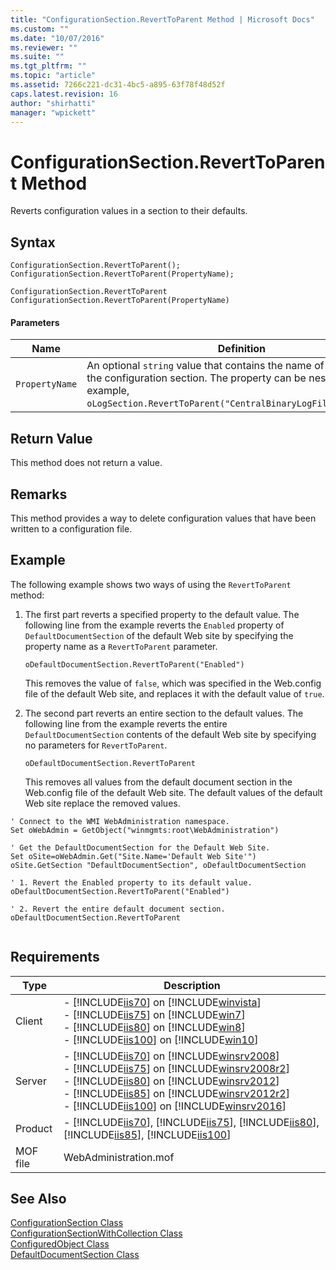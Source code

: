 ```yaml
---
title: "ConfigurationSection.RevertToParent Method | Microsoft Docs"
ms.custom: ""
ms.date: "10/07/2016"
ms.reviewer: ""
ms.suite: ""
ms.tgt_pltfrm: ""
ms.topic: "article"
ms.assetid: 7266c221-dc31-4bc5-a895-63f78f48d52f
caps.latest.revision: 16
author: "shirhatti"
manager: "wpickett"
---
```

# ConfigurationSection.RevertToParent Method
Reverts configuration values in a section to their defaults.  
  
## Syntax  
  
```jscript#  
ConfigurationSection.RevertToParent();  
ConfigurationSection.RevertToParent(PropertyName);  
```  
  
```vbs  
ConfigurationSection.RevertToParent  
ConfigurationSection.RevertToParent(PropertyName)  
```  
  
#### Parameters  
  
|Name|Definition|  
|----------|----------------|  
|`PropertyName`|An optional `string` value that contains the name of a property in the configuration section. The property can be nested (for example, `oLogSection.RevertToParent("CentralBinaryLogFile.Directory")`.|  
  
## Return Value  
 This method does not return a value.  
  
## Remarks  
 This method provides a way to delete configuration values that have been written to a configuration file.  
  
## Example  
 The following example shows two ways of using the `RevertToParent` method:  
  
1.  The first part reverts a specified property to the default value. The following line from the example reverts the `Enabled` property of `DefaultDocumentSection` of the default Web site by specifying the property name as a `RevertToParent` parameter.  
  
    ```  
    oDefaultDocumentSection.RevertToParent("Enabled")  
    ```  
  
     This removes the value of `false`, which was specified in the Web.config file of the default Web site, and replaces it with the default value of `true`.  
  
2.  The second part reverts an entire section to the default values. The following line from the example reverts the entire `DefaultDocumentSection` contents of the default Web site by specifying no parameters for `RevertToParent`.  
  
    ```  
    oDefaultDocumentSection.RevertToParent  
    ```  
  
     This removes all values from the default document section in the Web.config file of the default Web site. The default values of the default Web site replace the removed values.  
  
```  
' Connect to the WMI WebAdministration namespace.  
Set oWebAdmin = GetObject("winmgmts:root\WebAdministration")  
  
' Get the DefaultDocumentSection for the Default Web Site.  
Set oSite=oWebAdmin.Get("Site.Name='Default Web Site'")  
oSite.GetSection "DefaultDocumentSection", oDefaultDocumentSection  
  
' 1. Revert the Enabled property to its default value.  
oDefaultDocumentSection.RevertToParent("Enabled")  
  
' 2. Revert the entire default document section.  
oDefaultDocumentSection.RevertToParent  
  
```  
  
## Requirements  
  
|Type|Description|  
|----------|-----------------|  
|Client|-   [!INCLUDE[iis70](../wmi-provider/includes/iis70-md.md)] on [!INCLUDE[winvista](../wmi-provider/includes/winvista-md.md)]<br />-   [!INCLUDE[iis75](../wmi-provider/includes/iis75-md.md)] on [!INCLUDE[win7](../wmi-provider/includes/win7-md.md)]<br />-   [!INCLUDE[iis80](../wmi-provider/includes/iis80-md.md)] on [!INCLUDE[win8](../wmi-provider/includes/win8-md.md)]<br />-   [!INCLUDE[iis100](../wmi-provider/includes/iis100-md.md)] on [!INCLUDE[win10](../wmi-provider/includes/win10-md.md)]|  
|Server|-   [!INCLUDE[iis70](../wmi-provider/includes/iis70-md.md)] on [!INCLUDE[winsrv2008](../wmi-provider/includes/winsrv2008-md.md)]<br />-   [!INCLUDE[iis75](../wmi-provider/includes/iis75-md.md)] on [!INCLUDE[winsrv2008r2](../wmi-provider/includes/winsrv2008r2-md.md)]<br />-   [!INCLUDE[iis80](../wmi-provider/includes/iis80-md.md)] on [!INCLUDE[winsrv2012](../wmi-provider/includes/winsrv2012-md.md)]<br />-   [!INCLUDE[iis85](../wmi-provider/includes/iis85-md.md)] on [!INCLUDE[winsrv2012r2](../wmi-provider/includes/winsrv2012r2-md.md)]<br />-   [!INCLUDE[iis100](../wmi-provider/includes/iis100-md.md)] on [!INCLUDE[winsrv2016](../wmi-provider/includes/winsrv2016-md.md)]|  
|Product|-   [!INCLUDE[iis70](../wmi-provider/includes/iis70-md.md)], [!INCLUDE[iis75](../wmi-provider/includes/iis75-md.md)], [!INCLUDE[iis80](../wmi-provider/includes/iis80-md.md)], [!INCLUDE[iis85](../wmi-provider/includes/iis85-md.md)], [!INCLUDE[iis100](../wmi-provider/includes/iis100-md.md)]|  
|MOF file|WebAdministration.mof|  
  
## See Also  
 [ConfigurationSection Class](../wmi-provider/configurationsection-class1.md)   
 [ConfigurationSectionWithCollection Class](../wmi-provider/configurationsectionwithcollection-class.md)   
 [ConfiguredObject Class](../wmi-provider/configuredobject-class1.md)   
 [DefaultDocumentSection Class](../wmi-provider/defaultdocumentsection-class1.md)
